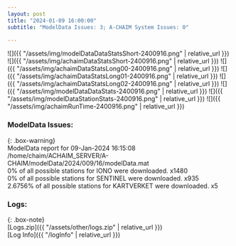 ```yaml
---
layout: post
title: "2024-01-09 16:00:00"
subtitle: "ModelData Issues: 3; A-CHAIM System Issues: 0"

---
```


![]({{ "/assets/img/modelDataDataStatsShort-2400916.png" | relative_url }})
![]({{ "/assets/img/achaimDataStatsShort-2400916.png" | relative_url }})
![]({{ "/assets/img/achaimDataStatsLong00-2400916.png" | relative_url }})
![]({{ "/assets/img/achaimDataStatsLong01-2400916.png" | relative_url }})
![]({{ "/assets/img/achaimDataStatsLong02-2400916.png" | relative_url }})
![]({{ "/assets/img/modelDataDataStats-2400916.png" | relative_url }})
![]({{ "/assets/img/modelDataStationStats-2400916.png" | relative_url }})
![]({{ "/assets/img/achaimRunTime-2400916.png" | relative_url }})


### ModelData Issues:  
  
{: .box-warning}  
 ModelData report for 09-Jan-2024 16:15:08   
 /home/chaim/ACHAIM_SERVER/A-CHAIM/modelData/2024/009/16/modelData.mat   
 0% of all possible stations for IONO were downloaded. x1480   
 0% of all possible stations for SENTINEL were downloaded. x935   
 2.6756% of all possible stations for KARTVERKET were downloaded. x5   
  


### Logs:  
  
{: .box-note}  
[Logs.zip]({{ "/assets/other/logs.zip" | relative_url }})  
[Log Info]({{ "/logInfo" | relative_url }})  
